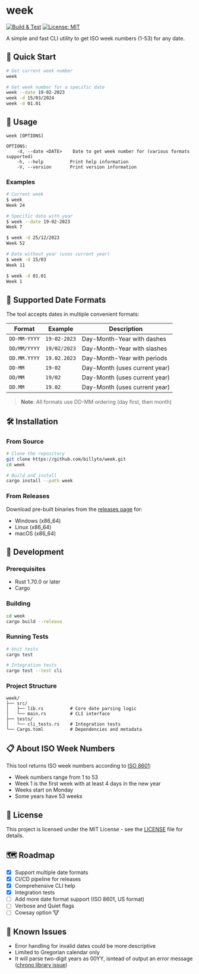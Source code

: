 # week

[![Build & Test](https://github.com/billyto/week/actions/workflows/build.yml/badge.svg)](https://github.com/billyto/week/actions/workflows/build.yml)
[![License: MIT](https://img.shields.io/badge/License-MIT-yellow.svg)](https://opensource.org/licenses/MIT)

A simple and fast CLI utility to get ISO week numbers (1-53) for any date.

## 🚀 Quick Start

```bash
# Get current week number
week

# Get week number for a specific date
week --date 19-02-2023
week -d 15/03/2024
week -d 01.01
```

## 📖 Usage

```
week [OPTIONS]

OPTIONS:
    -d, --date <DATE>    Date to get week number for (various formats supported)
    -h, --help          Print help information
    -V, --version       Print version information
```

### Examples

```bash
# Current week
$ week
Week 24

# Specific date with year
$ week --date 19-02-2023
Week 7

$ week -d 25/12/2023
Week 52

# Date without year (uses current year)
$ week -d 15/03
Week 11

$ week -d 01.01
Week 1
```

## 📅 Supported Date Formats

The tool accepts dates in multiple convenient formats:

| Format       | Example      | Description                   |
|--------------|--------------|-------------------------------|
| `DD-MM-YYYY` | `19-02-2023` | Day-Month-Year with dashes    |
| `DD/MM/YYYY` | `19/02/2023` | Day-Month-Year with slashes   |
| `DD.MM.YYYY` | `19.02.2023` | Day-Month-Year with periods   |
| `DD-MM`      | `19-02`      | Day-Month (uses current year) |
| `DD/MM`      | `19/02`      | Day-Month (uses current year) |
| `DD.MM`      | `19.02`      | Day-Month (uses current year) |

> **Note**: All formats use DD-MM ordering (day first, then month)

## 🛠️ Installation

### From Source

```bash
# Clone the repository
git clone https://github.com/billyto/week.git
cd week

# Build and install
cargo install --path week
```

### From Releases

Download pre-built binaries from the [releases page](https://github.com/billyto/week/releases) for:
- Windows (x86_64)
- Linux (x86_64)
- macOS (x86_64)

## 🧪 Development

### Prerequisites

- Rust 1.70.0 or later
- Cargo

### Building

```bash
cd week
cargo build --release
```

### Running Tests

```bash
# Unit tests
cargo test

# Integration tests
cargo test --test cli
```

### Project Structure

```
week/
├── src/
│   ├── lib.rs          # Core date parsing logic
│   └── main.rs         # CLI interface
├── tests/
│   └── cli_tests.rs    # Integration tests
└── Cargo.toml          # Dependencies and metadata
```

## 📋 About ISO Week Numbers

This tool returns ISO week numbers according to [ISO 8601](https://en.wikipedia.org/wiki/ISO_8601):

- Week numbers range from 1 to 53
- Week 1 is the first week with at least 4 days in the new year
- Weeks start on Monday
- Some years have 53 weeks


## 📝 License

This project is licensed under the MIT License - see the [LICENSE](LICENSE) file for details.

## 🗺️ Roadmap

- [x] Support multiple date formats
- [x] CI/CD pipeline for releases
- [x] Comprehensive CLI help
- [x] Integration tests
- [ ] Add more date format support (ISO 8601, US format)
- [ ] Verbose and Quiet flags
- [ ] Cowsay option 🐮

## 🐛 Known Issues

- Error handling for invalid dates could be more descriptive
- Limited to Gregorian calendar only
- It will parse two-digit years as 00YY, isntead of output an error message ([chrono library issue](https://github.com/chronotope/chrono/issues/332))

